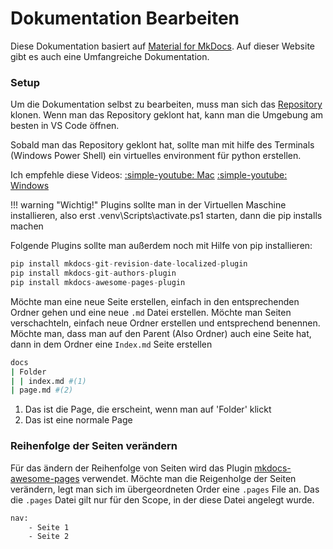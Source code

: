 # Dokumentation Bearbeiten

Diese Dokumentation basiert auf [Material for MkDocs](https://squidfunk.github.io/mkdocs-material/). Auf dieser Website gibt es auch eine Umfangreiche Dokumentation.

### Setup
Um die Dokumentation selbst zu bearbeiten, muss man sich das [Repository](https://github.com/PandorasBoxStudios/Documentation) klonen.
Wenn man das Repository geklont hat, kann man die Umgebung am besten in VS Code öffnen.


Sobald man das Repository geklont hat, sollte man mit hilfe des Terminals (Windows Power Shell) ein virtuelles environment für python erstellen.

Ich empfehle diese Videos: 
[:simple-youtube: Mac](https://www.youtube.com/watch?v=xlABhbnNrfI)
[:simple-youtube: Windows](https://www.youtube.com/watch?v=NY7DHvo1XVM&t)

!!! warning "Wichtig!"
    Plugins sollte man in der Virtuellen Maschine installieren, also erst .venv\Scripts\activate.ps1 starten, dann die pip installs machen

Folgende Plugins sollte man außerdem noch mit Hilfe von pip installieren:

``` py
pip install mkdocs-git-revision-date-localized-plugin
pip install mkdocs-git-authors-plugin
pip install mkdocs-awesome-pages-plugin
```


Möchte man eine neue Seite erstellen, einfach in den entsprechenden Ordner gehen und eine neue `.md` Datei erstellen. Möchte man Seiten verschachteln, einfach neue Ordner erstellen und entsprechend benennen. Möchte man, dass man auf den Parent (Also Ordner) auch eine Seite hat, dann in dem Ordner eine `Index.md` Seite erstellen

``` sh title="Beispiel, wie eine Seite aufgebaut ist"
docs
| Folder
| | index.md #(1)
| page.md #(2)
```

1.  Das ist die Page, die erscheint, wenn man auf 'Folder' klickt
2.  Das ist eine normale Page

### Reihenfolge der Seiten verändern
Für das ändern der Reihenfolge von Seiten wird das Plugin [mkdocs-awesome-pages](https://github.com/lukasgeiter/mkdocs-awesome-pages-plugin) verwendet.
Möchte man die Reigenholge der Seiten verändern, legt man sich im übergeordneten Order eine `.pages` File an. Das die `.pages` Datei gilt nur für den Scope, in der diese Datei angelegt wurde.

``` sh title="Beispiel Aufbau einer .pages Datei"
nav:
    - Seite 1
    - Seite 2
```